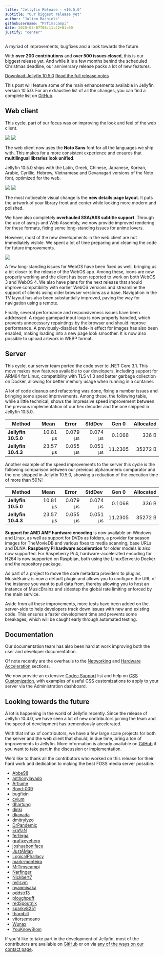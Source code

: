 ```yaml
---
title: "Jellyfin Release - v10.5.0"
subtitle: "Our biggest release yet"
author: "Julien Machiels"
githubusername: "MrTimscampi"
date: 2020-03-07T08:11:42+01:00
justify: "center"
---
```


A myriad of improvements, bugfixes and a look towards the future.

<!--more-->

With **over 200 contributions** and **over 500 issues closed**, this is our biggest release yet. And while it is a few months behind the scheduled Christmas deadline, our anniversary release packs a lot of new features.

<a href="/downloads/" class="button button__accent">Download Jellyfin 10.5.0</a> <a href="https://github.com/jellyfin/jellyfin/releases/tag/v10.5.0" class="button hero__button">Read the full release notes</a>

This post will feature some of the main enhancements available in Jellyfin version 10.5.0. For an exhaustive list of all the changes, you can find a complete list on [GitHub](https://github.com/jellyfin/jellyfin/releases/tag/v10.5.0).

## Web client

This cycle, part of our focus was on improving the look and feel of the web client.

<div class="juxtapose">
    <img data-label="10.4.3" src="/images/posts/jellyfin-10-5-0/old-home.jpg" name="" />
    <img data-label="10.5.0" src="/images/posts/jellyfin-10-5-0/new-home.jpg" name="" />
</div>

The web client now uses the **Noto Sans** font for all the languages we ship with. This makes for a more consistent experience and ensures that **multilingual libraries look unified**.

Jellyfin 10.5.0 ships with the Latin, Greek, Chinese, Japanese, Korean, Arabic, Cyrillic, Hebrew, Vietnamese and Devanagari versions of the Noto font, optimized for the web.

<div class="juxtapose">
    <img data-label="10.4.3" src="/images/posts/jellyfin-10-5-0/old-details.png" name="" />
    <img data-label="10.5.0" src="/images/posts/jellyfin-10-5-0/new-details.png" name="" />
</div>

The most noticeable visual change is the **new details page layout**. It puts the artwork of your library front and center while looking more modern and polished.

We have also completely **overhauled SSA/ASS subtitle support**. Through the use of asm.js and Web Assembly, we now provide improved rendering for these formats, fixing some long-standing issues for anime lovers.

However, most of the new developments in the web client are not immediately visible. We spent a lot of time preparing and cleaning the code for future improvements.

<img data-label="10.5.0" src="/images/posts/jellyfin-10-5-0/webos-icons.png" name="" />

A few long-standing issues for WebOS have been fixed as well, bringing us a bit closer to the release of the WebOS app. Among these, icons are now properly working and the client has been reported to work on both WebOS 3 and WebOS 4. We also have plans for the next release that should improve compatibility with earlier WebOS versions and streamline the support of clients using older browser versions as a base. Navigation in the TV layout has also been substantially improved, paving the way for navigation using a remote.

Finally, several performance and responsiveness issues have been addressed. A rogue gamepad input loop is now properly handled, which prevents unnecessary repaintings by the browser and should improve performance. A previously-disabled fade-in effect for images has also been enabled, making loading into a new page look smoother. It is now also possible to upload artwork in WEBP format.

## Server

This cycle, our server team ported the code over to .NET Core 3.1. This move makes new features available to our developers, including support for ARM64 for Linux, compatibility with TLS v1.3 and better garbage collection on Docker, allowing for better memory usage when running in a container.

A lot of code cleanup and refactoring was done, fixing a number issues and bringing some speed improvements. Among these, the following table, while a little technical, shows the impressive speed improvement between the previous implementation of our hex decoder and the one shipped in Jellyfin 10.5.0.

<table style="width:100%">
<thead>
    <th>Method</th>
    <th>Mean</th>
    <th>Error</th>
    <th>StdDev</th>
    <th>Gen 0</th>
    <th>Allocated</th>
</thead>
<tbody>
<tr>
    <td><b>Jellyfin 10.5.0</b></td>
    <td style="text-align:right">10.81 μs</td>
    <td style="text-align:right">0.079 μs</td>
    <td style="text-align:right">0.074 μs</td>
    <td style="text-align:right">0.1068</td>
    <td style="text-align:right">336 B</td>
</tr>
<tr>
    <td><b>Jellyfin 10.4.3</b></td>
    <td style="text-align:right">23.57 μs</td>
    <td style="text-align:right">0.055 μs</td>
    <td style="text-align:right">0.051 μs</td>
    <td style="text-align:right">11.2305</td>
    <td style="text-align:right">35272 B</td>
</tr>
</tbody>
</table>

Another example of the speed improvements to the server this cycle is the following comparison between our previous alphanumeric comparator and the one shipped in Jellyfin 10.5.0, showing a reduction of the execution time of more than 50%!

<table style="width:100%">
<thead>
    <th>Method</th>
    <th>Mean</th>
    <th>Error</th>
    <th>StdDev</th>
    <th>Gen 0</th>
    <th>Allocated</th>
</thead>
<tbody>
<tr>
    <td><b>Jellyfin 10.5.0</b></td>
    <td style="text-align:right">10.81 μs</td>
    <td style="text-align:right">0.079 μs</td>
    <td style="text-align:right">0.074 μs</td>
    <td style="text-align:right">0.1068</td>
    <td style="text-align:right">336 B</td>
</tr>
<tr>
    <td><b>Jellyfin 10.4.3</b></td>
    <td style="text-align:right">23.57 μs</td>
    <td style="text-align:right">0.055 μs</td>
    <td style="text-align:right">0.051 μs</td>
    <td style="text-align:right">11.2305</td>
    <td style="text-align:right">35272 B</td>
</tr>
</tbody>
</table>

**Support for AMD AMF hardware encoding** is now available on Windows and Linux, as well as support for DVDs as folders, a provider for season images for TheMovieDB and various fixes to media scanning, base URLs and DLNA. **Raspberry Pi hardware acceleration** for older models is also now supported. For Raspeberry Pi 4, hardware-accelerated encoding for H264 is now supported on Raspbian, both using the LinuxServer.io Docker and the repository package.

As part of a project to move the core metadata providers to plugins, MusicBrainz is now a default plugin and allows you to configure the URL of the instance you want to pull data from, thereby allowing you to host an instance of MusicBrainz and sidestep the global rate limiting enforced by the main service.

Aside from all these improvements, more tests have been added on the server-side to help developers track down issues with new and existing code. This ensures a faster development time and prevents some breakages, which will be caught early through automated testing.

## Documentation

Our documentation team has also been hard at work improving both the user and developer documentation.

Of note recently are the overhauls to the [Networking](https://jellyfin.org/docs/general/networking/index.html) and [Hardware Acceleration](https://jellyfin.org/docs/general/administration/hardware-acceleration.html) sections.

We now provide an extensive [Codec Support](https://jellyfin.org/docs/general/clients/codec-support.html) list and help on [CSS Customization](https://jellyfin.org/docs/general/clients/css-customization.html), with examples of useful CSS customizations to apply to your server via the Administration dashboard.

## Looking towards the future

A lot is happening in the world of Jellyfin recently. Since the release of Jellyfin 10.4.0, we have seen a lot of new contributors joining the team and the speed of development has tremendously accelerated.

With that influx of contributors, we have a few large scale projects for both the server and the web client that should, in due time, bring a ton of improvements to Jellyfin. More information is already available on [GitHub](https://github.com/jellyfin/) if you want to take part in the discussion or implementation.

We'd like to thank all the contributors who worked on this release for their hard work and dedication to making the best FOSS media server possible.

* [Abbe98](https://github.com/Abbe98/)
* [anthonylavado](https://github.com/anthonylavado/)
* [Artiume](https://github.com/Artiume/)
* [Bond-009](https://github.com/Bond-009/)
* [bugfixin](https://github.com/bugfixin/)
* [cvium](https://github.com/cvium/)
* [dhartung](https://github.com/dhartung/)
* [dinki](https://github.com/dinki/)
* [dkanada](https://github.com/dkanada/)
* [dmitrylyzo](https://github.com/dmitrylyzo/)
* [DrPandemic](https://github.com/DrPandemic/)
* [EraYaN](https://github.com/EraYaN/)
* [ferferga](https://github.com/ferferga/)
* [grafixeyehero](https://github.com/grafixeyehero/)
* [joshuaboniface](https://github.com/joshuaboniface/)
* [JustAMan](https://github.com/JustAMan/)
* [LogicalPhallacy](https://github.com/LogicalPhallacy/)
* [mark-monteiro](https://github.com/mark-monteiro/)
* [MrTimscampi](https://github.com/MrTimscampi/)
* [Narfinger](https://github.com/Narfinger/)
* [Nickbert7](https://github.com/Nickbert7/)
* [nvllsvm](https://github.com/nvllsvm/)
* [nyanmisaka](https://github.com/nyanmisaka/)
* [oddstr13](https://github.com/oddstr13/)
* [ploughpuff](https://github.com/ploughpuff/)
* [redSpoutnik](https://github.com/redSpoutnik/)
* [sparky8251](https://github.com/sparky8251/)
* [thornbill](https://github.com/thornbill/)
* [vitorsemeano](https://github.com/vitorsemeano/)
* [Wunax](https://github.com/Wunax/)
* [YouKnowBlom](https://github.com/YouKnowBlom/)

If you'd like to take part in the development of Jellyfin, most of the contributors are available on [GitHub](https://github.com/jellyfin/) or on via [any of the ways on our contact page](/contact/).